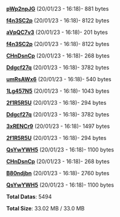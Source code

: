 [**pWp2npJG**](/data/pWp2npJG.txt) (20/01/23 - 16:18)- 881 bytes

[**f4n3SC2p**](/data/f4n3SC2p.txt) (20/01/23 - 16:18)- 8122 bytes

[**aVpQC7v3**](/data/aVpQC7v3.txt) (20/01/23 - 16:18)- 201 bytes

[**f4n3SC2p**](/data/f4n3SC2p.txt) (20/01/23 - 16:18)- 8122 bytes

[**CHnDsnCp**](/data/CHnDsnCp.txt) (20/01/23 - 16:18)- 268 bytes

[**Ddgcf27q**](/data/Ddgcf27q.txt) (20/01/23 - 16:18)- 3782 bytes

[**umRsAWx6**](/data/umRsAWx6.txt) (20/01/23 - 16:18)- 540 bytes

[**1Lg457N5**](/data/1Lg457N5.txt) (20/01/23 - 16:18)- 1043 bytes

[**2f1R5R5U**](/data/2f1R5R5U.txt) (20/01/23 - 16:18)- 294 bytes

[**Ddgcf27q**](/data/Ddgcf27q.txt) (20/01/23 - 16:18)- 3782 bytes

[**3xRENCr9**](/data/3xRENCr9.txt) (20/01/23 - 16:18)- 1497 bytes

[**2f1R5R5U**](/data/2f1R5R5U.txt) (20/01/23 - 16:18)- 294 bytes

[**QsYwYWH5**](/data/QsYwYWH5.txt) (20/01/23 - 16:18)- 1100 bytes

[**CHnDsnCp**](/data/CHnDsnCp.txt) (20/01/23 - 16:18)- 268 bytes

[**B80ndjbn**](/data/B80ndjbn.txt) (20/01/23 - 16:18)- 2760 bytes

[**QsYwYWH5**](/data/QsYwYWH5.txt) (20/01/23 - 16:18)- 1100 bytes

**Total Datas**: 5494

**Total Size**: 33.02 MB / 33.0 MB